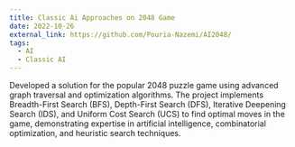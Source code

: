 ```yaml
---
title: Classic Ai Approaches on 2048 Game
date: 2022-10-26
external_link: https://github.com/Pouria-Nazemi/AI2048/
tags:
  - AI
  - Classic AI
---
```


Developed a solution for the popular 2048 puzzle game using advanced graph traversal and optimization algorithms. The project implements Breadth-First Search (BFS), Depth-First Search (DFS), Iterative Deepening Search (IDS), and Uniform Cost Search (UCS) to find optimal moves in the game, demonstrating expertise in artificial intelligence, combinatorial optimization, and heuristic search techniques.
<!--more-->
